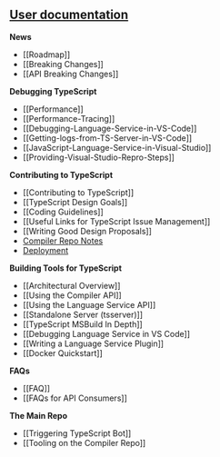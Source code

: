 ## [User documentation](https://www.typescriptlang.org/)

**News**
* [[Roadmap]]
* [[Breaking Changes]]
* [[API Breaking Changes]]

**Debugging TypeScript**
* [[Performance]]
* [[Performance-Tracing]]
* [[Debugging-Language-Service-in-VS-Code]]
* [[Getting-logs-from-TS-Server-in-VS-Code]]
* [[JavaScript-Language-Service-in-Visual-Studio]]
* [[Providing-Visual-Studio-Repro-Steps]]

**Contributing to TypeScript**
* [[Contributing to TypeScript]]
* [[TypeScript Design Goals]]
* [[Coding Guidelines]]
* [[Useful Links for TypeScript Issue Management]]
* [[Writing Good Design Proposals]]
* [Compiler Repo Notes](https://github.com/microsoft/TypeScript-Compiler-Notes/)
* [Deployment](https://github.com/microsoft/TypeScript/wiki/TypeScript-Deployment)

**Building Tools for TypeScript**
* [[Architectural Overview]]
* [[Using the Compiler API]]
* [[Using the Language Service API]]
* [[Standalone Server (tsserver)]]
* [[TypeScript MSBuild In Depth]]
* [[Debugging Language Service in VS Code]]
* [[Writing a Language Service Plugin]]
* [[Docker Quickstart]]

**FAQs**
* [[FAQ]]
* [[FAQs for API Consumers]]

**The Main Repo**
* [[Triggering TypeScript Bot]]
* [[Tooling on the Compiler Repo]]
